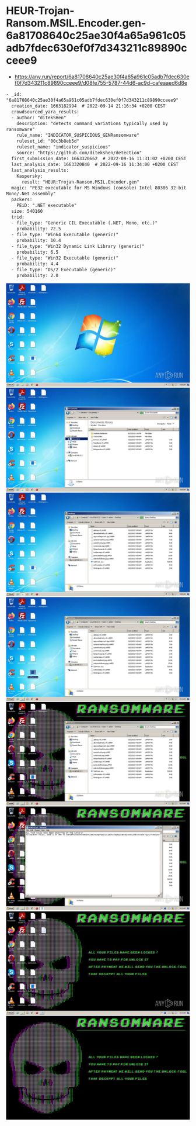 # HEUR-Trojan-Ransom.MSIL.Encoder.gen-6a81708640c25ae30f4a65a961c05adb7fdec630ef0f7d343211c89890cceee9

- https://any.run/report/6a81708640c25ae30f4a65a961c05adb7fdec630ef0f7d343211c89890cceee9/d08fe755-5787-44d6-ac9d-cafeaaed6d8e

```
- _id: "6a81708640c25ae30f4a65a961c05adb7fdec630ef0f7d343211c89890cceee9"
  creation_date: 1663182994  # 2022-09-14 21:16:34 +0200 CEST
  crowdsourced_yara_results: 
  - author: "ditekSHen"
    description: "detects command variations typically used by ransomware"
    rule_name: "INDICATOR_SUSPICIOUS_GENRansomware"
    ruleset_id: "00c3b8eb5d"
    ruleset_name: "indicator_suspicious"
    source: "https://github.com/ditekshen/detection"
  first_submission_date: 1663320662  # 2022-09-16 11:31:02 +0200 CEST
  last_analysis_date: 1663320840  # 2022-09-16 11:34:00 +0200 CEST
  last_analysis_results: 
    Kaspersky: 
      result: "HEUR:Trojan-Ransom.MSIL.Encoder.gen"
  magic: "PE32 executable for MS Windows (console) Intel 80386 32-bit Mono/.Net assembly"
  packers: 
    PEiD: ".NET executable"
  size: 540160
  trid: 
  - file_type: "Generic CIL Executable (.NET, Mono, etc.)"
    probability: 72.5
  - file_type: "Win64 Executable (generic)"
    probability: 10.4
  - file_type: "Win32 Dynamic Link Library (generic)"
    probability: 6.5
  - file_type: "Win32 Executable (generic)"
    probability: 4.4
  - file_type: "OS/2 Executable (generic)"
    probability: 2.0
```

![d08fe755-5787-44d6-ac9d-cafeaaed6d8e-1.jpeg](d08fe755-5787-44d6-ac9d-cafeaaed6d8e-1.jpeg)
![d08fe755-5787-44d6-ac9d-cafeaaed6d8e-3.jpeg](d08fe755-5787-44d6-ac9d-cafeaaed6d8e-3.jpeg)
![d08fe755-5787-44d6-ac9d-cafeaaed6d8e-7.jpeg](d08fe755-5787-44d6-ac9d-cafeaaed6d8e-7.jpeg)
![d08fe755-5787-44d6-ac9d-cafeaaed6d8e-10.jpeg](d08fe755-5787-44d6-ac9d-cafeaaed6d8e-10.jpeg)
![d08fe755-5787-44d6-ac9d-cafeaaed6d8e-11.jpeg](d08fe755-5787-44d6-ac9d-cafeaaed6d8e-11.jpeg)
![d08fe755-5787-44d6-ac9d-cafeaaed6d8e-12.jpeg](d08fe755-5787-44d6-ac9d-cafeaaed6d8e-12.jpeg)
![d08fe755-5787-44d6-ac9d-cafeaaed6d8e-14.jpeg](d08fe755-5787-44d6-ac9d-cafeaaed6d8e-14.jpeg)
![imageJytpgMlkEYYHRvkMSNFzKMEFYjl3tn.jpg](imageJytpgMlkEYYHRvkMSNFzKMEFYjl3tn.jpg)
